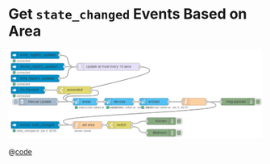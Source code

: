 # Get `state_changed` Events Based on Area

![screenshot](./images/get-state_changed-events-based-on-area_01.png)

@[code](@examples/cookbook/get-state_changed-events-based-on-area/example_01.json)
